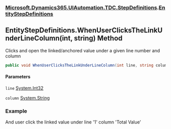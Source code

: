### [Microsoft.Dynamics365.UIAutomation.TDC.StepDefinitions](Microsoft.Dynamics365.UIAutomation.TDC.StepDefinitions.md 'Microsoft.Dynamics365.UIAutomation.TDC.StepDefinitions').[EntityStepDefinitions](EntityStepDefinitions.md 'Microsoft.Dynamics365.UIAutomation.TDC.StepDefinitions.EntityStepDefinitions')

## EntityStepDefinitions.WhenUserClicksTheLinkUnderLineColumn(int, string) Method

Clicks and open the linked/anchored value under a given line number and column

```csharp
public void WhenUserClicksTheLinkUnderLineColumn(int line, string column);
```
#### Parameters

<a name='Microsoft.Dynamics365.UIAutomation.TDC.StepDefinitions.EntityStepDefinitions.WhenUserClicksTheLinkUnderLineColumn(int,string).line'></a>

`line` [System.Int32](https://docs.microsoft.com/en-us/dotnet/api/System.Int32 'System.Int32')

<a name='Microsoft.Dynamics365.UIAutomation.TDC.StepDefinitions.EntityStepDefinitions.WhenUserClicksTheLinkUnderLineColumn(int,string).column'></a>

`column` [System.String](https://docs.microsoft.com/en-us/dotnet/api/System.String 'System.String')

### Example
And user click the linked value under line '1' column 'Total Value'